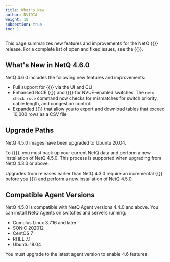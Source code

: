 ```yaml
---
title: What's New
author: NVIDIA
weight: 10
subsection: true
toc: 1
---
```


This page summarizes new features and improvements for the NetQ {{<version>}} release. For a complete list of open and fixed issues, see the {{<link title="NVIDIA NetQ 4.6 Release Notes" text="release notes">}}.

<!-- vale off -->
## What's New in NetQ 4.6.0
<!-- vale on -->
NetQ 4.6.0 includes the following new features and improvements:

- Full support for {{<link title="PTP" text="Precision Time Protocol monitoring">}} via the UI and CLI
- Enhanced RoCE {{<link title="check/#netq-check-roce" text="validation checks">}} and {{<link title="RoCE" text="monitoring">}} for NVUE-enabled switches. The `netq check roce` command now checks for mismatches for switch priority, cable length, and congestion control.
- Expanded {{<link title="Access Data with Cards#table-settings" text="table options">}} that allow you to export and download tables that exceed 10,000 rows as a CSV file


## Upgrade Paths

NetQ 4.5.0 images have been upgraded to Ubuntu 20.04. 

To {{<link title="Upgrade NetQ Appliances and Virtual Machines" text="upgrade to NetQ 4.5.0">}}, you must back up your current NetQ data and perform a new installation of NetQ 4.5.0. This process is supported when upgrading from NetQ 4.3.0 or above.

Upgrades from releases earlier than NetQ 4.3.0 require an incremental {{<exlink url="https://docs.nvidia.com/networking-ethernet-software/cumulus-netq-43/Installation-Management/Upgrade-NetQ/Upgrade-System/" text="upgrade to version 4.3.0">}} before you {{<link title="Upgrade NetQ Appliances and Virtual Machines" text="back up your data">}} and perform a new installation of NetQ 4.5.0.
## Compatible Agent Versions

NetQ 4.5.0 is compatible with NetQ Agent versions 4.4.0 and above. You can install NetQ Agents on switches and servers running:

- Cumulus Linux 3.7.16 and later
- SONiC 202012
- CentOS 7
- RHEL 7.1
- Ubuntu 18.04

You must upgrade to the latest agent version to enable 4.6 features.
